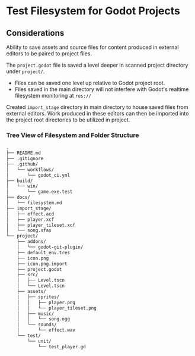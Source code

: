 # Test Filesystem for Godot Projects

## Considerations

Ability to save assets and source files for content produced in external editors to be paired to project files.

The `project.godot` file is saved a level deeper in scanned project directory under `project/`.

- Files can be saved one level up relative to Godot project root.
- Files saved in the main directory will not interfere with Godot's realtime filesystem monitoring at `res://`

Created `import_stage` directory in main directory to house saved files from external editors. Work produced in these editors can then be imported into the project root directories to be utilized in project.

### Tree View of Filesystem and Folder Structure

```bash
.
├── README.md
├── .gitignore
├── .github/
│   └── workflows/
│       └── godot_ci.yml
├── build/
│   └── win/
│       └── game.exe.test
├── docs/
│   └── filesystem.md
├── import_stage/
│   ├── effect.acd
│   ├── player.xcf
│   ├── player_tileset.xcf
│   └── song.sfas
└── project/
    ├── addons/
    │   └── godot-git-plugin/
    ├── default_env.tres
    ├── icon.png
    ├── icon.png.import
    ├── project.godot
    ├── src/
    │   ├── Level.tscn
    │   └── Level.tscn
    ├── assets/
    │   ├── sprites/
    │   │   ├── player.png
    │   │   └── player_tileset.png
    │   ├── music/
    │   │   └── song.ogg
    │   └── sounds/
    │       └── effect.wav
    └── test/
        └── unit/
            └── test_player.gd
```
